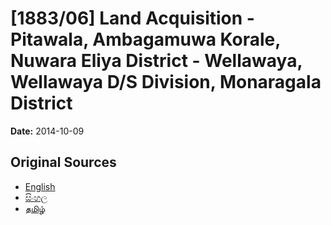 # [1883/06] Land Acquisition - Pitawala, Ambagamuwa Korale, Nuwara Eliya District - Wellawaya, Wellawaya D/S Division, Monaragala District

**Date:** 2014-10-09

## Original Sources

- [English](https://documents.gov.lk/view/extra-gazettes/2014/10/1883-06_E.pdf)
- [සිංහල](https://documents.gov.lk/view/extra-gazettes/2014/10/1883-06_S.pdf)
- [தமிழ்](https://documents.gov.lk/view/extra-gazettes/2014/10/1883-06_T.pdf)
